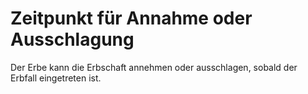 # Zeitpunkt für Annahme oder Ausschlagung

Der Erbe kann die Erbschaft annehmen oder ausschlagen, sobald der Erbfall eingetreten ist. 

